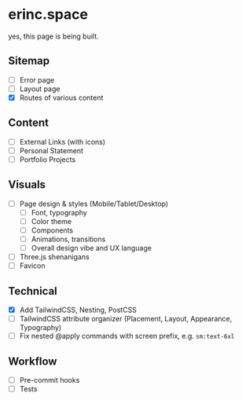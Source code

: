 # erinc.space

yes, this page is being built.

## Sitemap

- [ ] Error page
- [ ] Layout page
- [x] Routes of various content

## Content

- [ ] External Links (with icons)
- [ ] Personal Statement
- [ ] Portfolio Projects

## Visuals

- [ ] Page design & styles (Mobile/Tablet/Desktop)
  - [ ] Font, typography
  - [ ] Color theme
  - [ ] Components
  - [ ] Animations, transitions
  - [ ] Overall design vibe and UX language
- [ ] Three.js shenanigans
- [ ] Favicon

## Technical

- [x] Add TailwindCSS, Nesting, PostCSS
- [ ] TailwindCSS attribute organizer (Placement, Layout, Appearance, Typography)
- [ ] Fix nested @apply commands with screen prefix, e.g. `sm:text-6xl`

## Workflow

- [ ] Pre-commit hooks
- [ ] Tests
